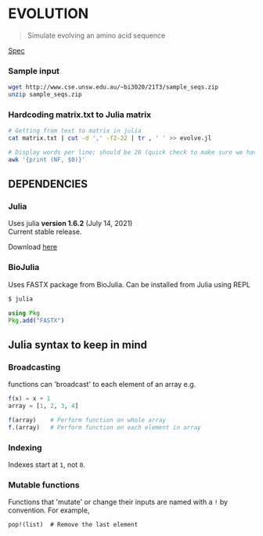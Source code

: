 # EVOLUTION

>Simulate evolving an amino acid sequence


[Spec](http://www.cse.unsw.edu.au/~bi3020/21T3/spec11.html)


### Sample input 
```bash 
wget http://www.cse.unsw.edu.au/~bi3020/21T3/sample_seqs.zip
unzip sample_seqs.zip 
```

### Hardcoding matrix.txt to Julia matrix 

```bash
# Getting from text to matrix in julia
cat matrix.txt | cut -d ',' -f2-22 | tr , ' ' >> evolve.jl 

# Display words per line; should be 20 (quick check to make sure we haven't left out any AAs) 
awk '{print (NF, $0)}' 
```


## DEPENDENCIES 

### Julia 

Uses julia **version 1.6.2** (July 14, 2021)  
Current stable release. 

Download [here](https://julialang.org/downloads/)

### BioJulia 

Uses FASTX package from BioJulia.  Can be installed from Julia using REPL 
```bash
$ julia 
``` 

```julia 
using Pkg 
Pkg.add("FASTX")
```


## Julia syntax to keep in mind 

### Broadcasting 

functions can 'broadcast' to each element of an array e.g. 

```julia
f(x) = x + 1
array = [1, 2, 3, 4]

f(array)    # Perform function on whole array
f.(array)   # Perform function on each element in array 
```

### Indexing 

Indexes start at `1`, not `0`. 

### Mutable functions 

Functions that 'mutate' or change their inputs are named with a `!` by convention.  For example, 
```
pop!(list)  # Remove the last element
```

